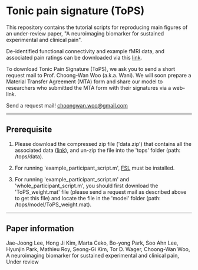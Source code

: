 # Tonic pain signature (ToPS)

This repository contains the tutorial scripts for reproducing main figures of an under-review paper, "A neuroimaging biomarker for sustained experimental and clinical pain".

De-identified functional connectivity and example fMRI data, and associated pain ratings can be downloaded via this [link](https://google.com).

To download Tonic Pain Signature (ToPS), we ask you to send a short request mail to Prof. Choong-Wan Woo (a.k.a. Wani). We will soon prepare a Material Transfer Agreement (MTA) form and share our model to researchers who submitted the MTA form with their signatures via a web-link.

Send a request mail! [choongwan.woo@gmail.com](mailto:choongwan.woo@gmail.com)

---
## Prerequisite

1. Please download the compressed zip file ('data.zip') that contains all the associated data ([link](https://google.com)), and un-zip the file into the 'tops' folder (path: /tops/data).

2. For running 'example_participant_script.m', [FSL](https://fsl.fmrib.ox.ac.uk/fsl/fslwiki) must be installed.

3. For running 'example_participant_script.m' and 'whole_participant_script.m', you should first download the 'ToPS_weight.mat' file (please send a request mail as described above to get this file) and locate the file in the 'model' folder (path: /tops/model/ToPS_weight.mat).

---
## Paper information

Jae-Joong Lee, Hong Ji Kim, Marta Ceko, Bo-yong Park, Soo Ahn Lee, Hyunjin Park, Mathieu Roy, Seong-Gi Kim, Tor D. Wager, Choong-Wan Woo, A neuroimaging biomarker for sustained experimental and clinical pain, Under review
